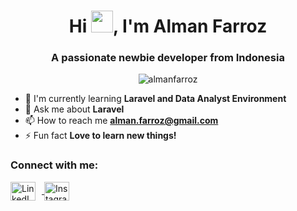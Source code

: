 <h1 align="center">Hi <img src="https://media.giphy.com/media/hvRJCLFzcasrR4ia7z/giphy.gif" width="35px">, I'm Alman Farroz</h1>
<h3 align="center">A passionate newbie developer from Indonesia</h3>

<p align="center">
  <img src="https://komarev.com/ghpvc/?username=almanfarroz&label=Profile%20views&color=0e75b6&style=flat" alt="almanfarroz" />
</p>

- 🌱 I'm currently learning **Laravel and Data Analyst Environment**
- 💬 Ask me about **Laravel**
- 📫 How to reach me **alman.farroz@gmail.com**
- ⚡ Fun fact **Love to learn new things!**

<h3 align="left">Connect with me:</h3>
<p align="left">
  <a href="https://linkedin.com/in/almanfarroz" target="_blank">
    <img align="center" src="https://github.com/almanfarroz/almanfarroz/assets/104920113/fdd9e426-adc7-4070-bb1c-aff74d95d0b6" alt="LinkedIn" height="30" width="40" style="margin-right: 10px;" />
  </a>
  <a href="https://instagram.com/almanfarroz" target="_blank">
    <img align="center" src="https://github.com/almanfarroz/almanfarroz/assets/104920113/18f55d2b-c53f-49e0-9767-95197e0c04f8" alt="Instagram" height="30" width="40" style="margin-right: 10px;" />
  </a>
</p>
